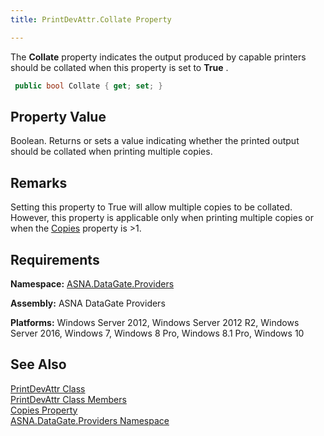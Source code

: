 ```yaml
---
title: PrintDevAttr.Collate Property

---
```


The **Collate** property indicates the output produced by capable printers should be collated when this property is set to **True** .

```cs
 public bool Collate { get; set; }
```

## Property Value

Boolean. Returns or sets a value indicating whether the printed output should be collated when printing multiple copies. 
## Remarks

Setting this property to True will allow multiple copies to be collated. However, this property is applicable only when printing multiple copies or when the [Copies](print-dev-attr-class-copies-property.html) property is &gt;1.
## Requirements

**Namespace:** [ ASNA.DataGate.Providers](datagate-providers-namespace.html) 

**Assembly:** ASNA DataGate Providers

**Platforms:** Windows Server 2012, Windows Server 2012 R2, Windows Server 2016, Windows 7, Windows 8 Pro, Windows 8.1 Pro, Windows 10
## See Also


[PrintDevAttr Class](print-dev-attr-class.html)
      <br />
[PrintDevAttr Class Members](print-dev-attr-members.html)
      <br />
[Copies Property](print-dev-attr-class-copies-property.html)
      <br />
[ASNA.DataGate.Providers Namespace](datagate-providers-namespace.html)

